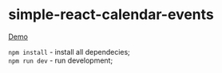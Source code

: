 # simple-react-calendar-events

[Demo](http://206.189.178.244:8238)

`npm install` - install all dependecies;  
`npm run dev` - run development; 